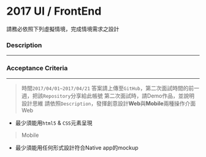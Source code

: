 # 2017 UI / FrontEnd
請務必依照下列虛擬情境，完成情境需求之設計
### Description
***


### Acceptance Criteria
***
> 時間`2017/04/01~2017/04/21`
> 答案請上傳至`GitHub`，第二次面試時間的前一週，把該`Repository`分享給此帳號
> 第二次面試時，請Demo作品，並說明設計思維
> 請依照`Description`，發揮創意設計**Web**與**Mobile**兩種操作介面
> Web
- 最少須能用`html5` & `CSS`元素呈現
> Mobile
- 最少須能用任何形式設計符合Native app的mockup

